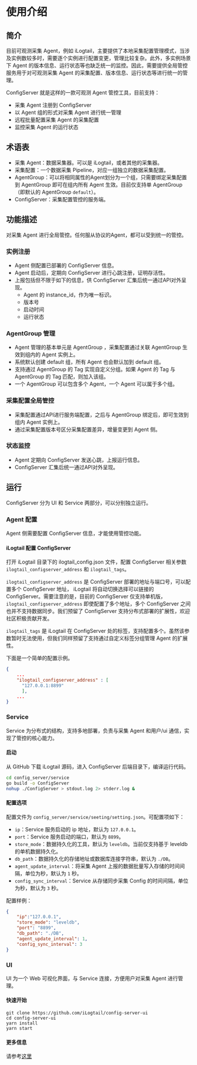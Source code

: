 # 使用介绍

## 简介

目前可观测采集 Agent，例如 iLogtail，主要提供了本地采集配置管理模式，当涉及实例数较多时，需要逐个实例进行配置变更，管理比较复杂。此外，多实例场景下 Agent 的版本信息、运行状态等也缺乏统一的监控。因此，需要提供全局管控服务用于对可观测采集 Agent 的采集配置、版本信息、运行状态等进行统一的管理。

ConfigServer 就是这样的一款可观测 Agent 管控工具，目前支持：

* 采集 Agent 注册到 ConfigServer
* 以 Agent 组的形式对采集 Agent 进行统一管理
* 远程批量配置采集 Agent 的采集配置
* 监控采集 Agent 的运行状态

## 术语表

* 采集 Agent：数据采集器。可以是 iLogtail，或者其他的采集器。
* 采集配置：一个数据采集 Pipeline，对应一组独立的数据采集配置。
* AgentGroup：可以将相同属性的Agent划分为一个组，只需要绑定采集配置到 AgentGroup 即可在组内所有 Agent 生效。目前仅支持单 AgentGroup（即默认的 AgentGroup `default`）。
* ConfigServer：采集配置管控的服务端。

## 功能描述

对采集 Agent 进行全局管控。任何服从协议的Agent，都可以受到统一的管控。

### 实例注册

* Agent 侧配置已部署的 ConfigServer 信息。
* Agent 启动后，定期向 ConfigServer 进行心跳注册，证明存活性。
* 上报包括但不限于如下的信息，供 ConfigServer 汇集后统一通过API对外呈现。
  * Agent 的 instance_id，作为唯一标识。
  * 版本号
  * 启动时间
  * 运行状态

### AgentGroup 管理

* Agent 管理的基本单元是 AgentGroup ，采集配置通过关联 AgentGroup 生效到组内的 Agent 实例上。
* 系统默认创建 default 组，所有 Agent 也会默认加到 default 组。
* 支持通过 AgentGroup 的 Tag 实现自定义分组。如果 Agent 的 Tag 与 AgentGroup 的 Tag 匹配，则加入该组。
* 一个 AgentGroup 可以包含多个 Agent，一个 Agent 可以属于多个组。

### 采集配置全局管控

* 采集配置通过API进行服务端配置，之后与 AgentGroup 绑定后，即可生效到组内 Agent 实例上。
* 通过采集配置版本号区分采集配置差异，增量变更到 Agent 侧。

### 状态监控

* Agent 定期向 ConfigServer 发送心跳，上报运行信息。
* ConfigServer 汇集后统一通过API对外呈现。

## 运行

ConfigServer 分为 UI 和 Service 两部分，可以分别独立运行。

### Agent 配置

Agent 侧需要配置 ConfigServer 信息，才能使用管控功能。

#### iLogtail 配置 ConfigServer

打开 iLogtail 目录下的 ilogtail_config.json 文件，配置 ConfigServer 相关参数 `ilogtail_configserver_address` 和 `ilogtail_tags`。

`ilogtail_configserver_address` 是 ConfigServer 部署的地址与端口号，可以配置多个 ConfigServer 地址， iLogtail 将自动切换选择可以链接的 ConfigServer。需要注意的是，目前的 ConfigServer 仅支持单机版，`ilogtail_configserver_address` 即使配置了多个地址，多个 ConfigServer 之间也并不支持数据同步。我们预留了 ConfigServer 支持分布式部署的扩展性，欢迎社区积极贡献开发。

`ilogtail_tags` 是 iLogtail 在 ConfigServer 处的标签，支持配置多个。虽然该参数暂时无法使用，但我们同样预留了支持通过自定义标签分组管理 Agent 的扩展性。

下面是一个简单的配置示例。

```json
{
    ...
    "ilogtail_configserver_address" : [
      "127.0.0.1:8899"
      ],
    ...
}
```

### Service

Service 为分布式的结构，支持多地部署，负责与采集 Agent 和用户/ui 通信，实现了管控的核心能力。

#### 启动

从 GitHub 下载 iLogtail 源码，进入 ConfigServer 后端目录下，编译运行代码。

``` bash
cd config_server/service
go build -o ConfigServer
nohup ./ConfigServer > stdout.log 2> stderr.log &
```

#### 配置选项

配置文件为 `config_server/service/seeting/setting.json`。可配置项如下：

* `ip`：Service 服务启动的 ip 地址，默认为 `127.0.0.1`。
* `port`：Service 服务启动的端口，默认为 `8899`。
* `store_mode`：数据持久化的工具，默认为 `leveldb`。当前仅支持基于 leveldb 的单机数据持久化。
* `db_path`：数据持久化的存储地址或数据库连接字符串，默认为 `./DB`。
* `agent_update_interval`：将采集 Agent 上报的数据批量写入存储的时间间隔，单位为秒，默认为 `1` 秒。
* `config_sync_interval`：Service 从存储同步采集 Config 的时间间隔，单位为秒，默认为 `3` 秒。

配置样例：

```json
{
    "ip":"127.0.0.1",
    "store_mode": "leveldb",
    "port": "8899",
    "db_path": "./DB",
    "agent_update_interval": 1,
    "config_sync_interval": 3
}
```

### UI

UI 为一个 Web 可视化界面，与 Service 连接，方便用户对采集 Agent 进行管理。

#### 快速开始

```shell
git clone https://github.com/iLogtail/config-server-ui
cd config-server-ui
yarn install
yarn start
```

#### 更多信息

请参考[这里](https://github.com/iLogtail/config-server-ui/blob/master/README.md)
